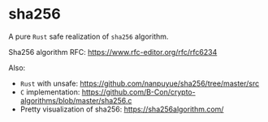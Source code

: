 # sha256

A pure `Rust` safe realization of `sha256` algorithm.

Sha256 algorithm RFC:
https://www.rfc-editor.org/rfc/rfc6234

Also: 
* `Rust` with unsafe: https://github.com/nanpuyue/sha256/tree/master/src
* `C` implementation: https://github.com/B-Con/crypto-algorithms/blob/master/sha256.c
* Pretty visualization of sha256: https://sha256algorithm.com/
